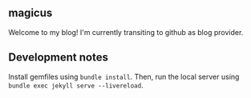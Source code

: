 ## magicus

Welcome to my blog! I'm currently transiting to github as blog provider.

## Development notes

Install gemfiles using `bundle install`. Then, run the local server using `bundle exec jekyll serve --livereload`.
